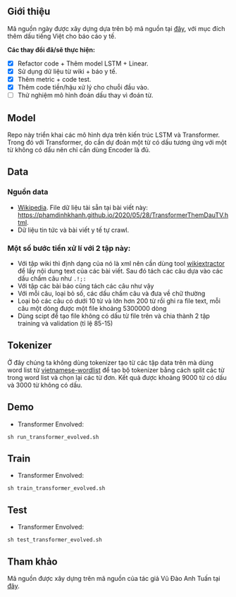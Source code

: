 ## Giới thiệu

Mã nguồn ngày được xây dựng dựa trên bộ mã nguồn tại [đây](https://github.com/vudaoanhtuan/vietnamese-tone-prediction), với mục đích thêm dấu tiếng Việt cho báo cáo y tế.

**Các thay đổi đã/sẽ thực hiện:**

- [x] Refactor code + Thêm model LSTM + Linear.
- [x] Sử dụng dữ liệu từ wiki + báo y tế.
- [x] Thêm metric + code test.
- [x] Thêm code tiền/hậu xử lý cho chuỗi đầu vào.
- [ ] Thử nghiệm mô hình đoán dấu thay vì đoán từ.

## Model

Repo này triển khai các mô hình dựa trên kiến trúc LSTM và Transformer. Trong đó với Transformer, do cần dự đoán một từ có dấu tương ứng với một từ không có dấu nên chỉ cần dùng Encoder là đủ.  

## Data

### Nguồn data

- [Wikipedia](https://dumps.wikimedia.org/viwiki/latest/viwiki-latest-pages-articles.xml.bz2). File dữ liệu tải sẵn tại bài viết này: <https://phamdinhkhanh.github.io/2020/05/28/TransformerThemDauTV.html>.
- Dữ liệu tin tức và bài viết y tế tự crawl.

### Một số bước tiền xử lí với 2 tập này:

- Với tập wiki thì định dạng của nó là xml nên cần dùng tool [wikiextractor](https://github.com/attardi/wikiextractor) để lấy nội dung text của các bài viết. Sau đó tách các câu dựa vào các dấu chấm câu như `.!;:`
- Với tập các bài báo cũng tách các câu như vậy
- Với mỗi câu, loại bỏ số, các dấu chấm câu và đưa về chữ thường
- Loại bỏ các câu có dưới 10 từ và lớn hơn 200 từ rồi ghi ra file text, mỗi câu một dòng được một file khoảng 5300000 dòng
- Dùng scipt để tạo file không có dấu từ file trên và chia thành 2 tập training và validation (tỉ lệ 85-15)

## Tokenizer

Ở đây chúng ta không dùng tokenizer tạo từ các tập data trên mà dùng word list từ [vietnamese-wordlist](https://github.com/duyetdev/vietnamese-wordlist) để tạo bộ tokenizer bằng cách split các từ trong word list và chọn lại các từ đơn. 
Kết quả được khoảng 9000 từ có dấu và 3000 từ không có dấu.

## Demo

- Transformer Envolved:

```
sh run_transformer_evolved.sh
```

## Train

- Transformer Envolved:

```
sh train_transformer_evolved.sh
```

## Test

- Transformer Envolved:

```
sh test_transformer_evolved.sh
```

## Tham khảo

Mã nguồn được xây dựng trên mã nguồn của tác giả Vũ Đào Anh Tuấn tại [đây](https://github.com/vudaoanhtuan/vietnamese-tone-prediction).